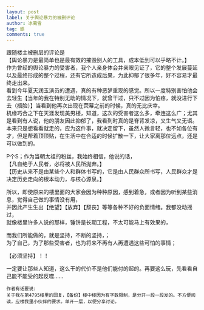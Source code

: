 ```yaml
---
layout: post
label: 关于舆论暴力的被删评论
author: 冰蔺雪
tag: 感
comments: true
---
```


跟随楼主被删层的评论是
<br>【舆论暴力是最简单也是最有效的摧毁别人的工具，成本低到可以乎略不计。】
<br>作为曾经的舆论暴力的受害者，我个人亲身体会并亲眼见证了，它的整个发展蔓延以及最终形成的整个过程，还有它所造成后果，为此抑郁了很多年，好不容易才最终走出来。
<br>看到今年夏天润玉演员的遭遇，真的有种恶梦重现的感觉。所以一度特别害怕他会去轻生【当年的我在特别无助的情况下，就曾干过，只不过因为怕疼，就没进行下去（捂脸）】当看到他再次出现在荧幕之前的时候，真的无比庆幸。
<br>机缘巧合之下在天涯发现美男楼，知道，这次的受害者这么多，牵连这么广；尤其是看到有人说，他的朋友因此抑郁了，我看到时真的是脊背发凉，又生气又无语。本来只是想看看就走的，应为这件事，就决定留下，虽然人微言轻，也不如各位有才，但是帮着顶顶贴，在生活中在合适的时候扩散一下，让大家离那位远点，还是可以做到的。

P个S；作为当朝太祖的粉丝，我始终相信，他说的话，
<br>【凡自绝于人民者，必将被人民所抛弃。】
<br>【历史从来不是由某些个人和群体书写的，它是由人民群众所书写，人民群众才是决定历史走向的根本动力，与核心源泉。】

所以，即使原来的楼里面的大家会因为种种原因，感到着急，或者因为听到某些消息，觉得自己做的事情没有用，
<br>并因此产生生出【绝望】【放弃】【颓丧】等等各种不好的负面情绪。我都没动摇过，
<br>就像楼里许多人说的那样，锤饼是长期工程，不太可能马上有效果的，

而我们所能做的，就是坚持，不断的坚持，；
<br>为了自己，为了那些受害者，也为将来不再有人再遭遇这些可怕的事情；

【必须坚持】！！

一定要让那些人知道，这么干的代价不是他们能付的起的。再要这么玩，先看看自己能不能受的起反噬……

    作者有话要说:
    关于我在第4795楼里的回复，【备份】楼中楼因为有字数限制，是分开一段一段发的。不方便阅读，应楼我里小伙伴的要求。单开一层，以便分享讨论。

